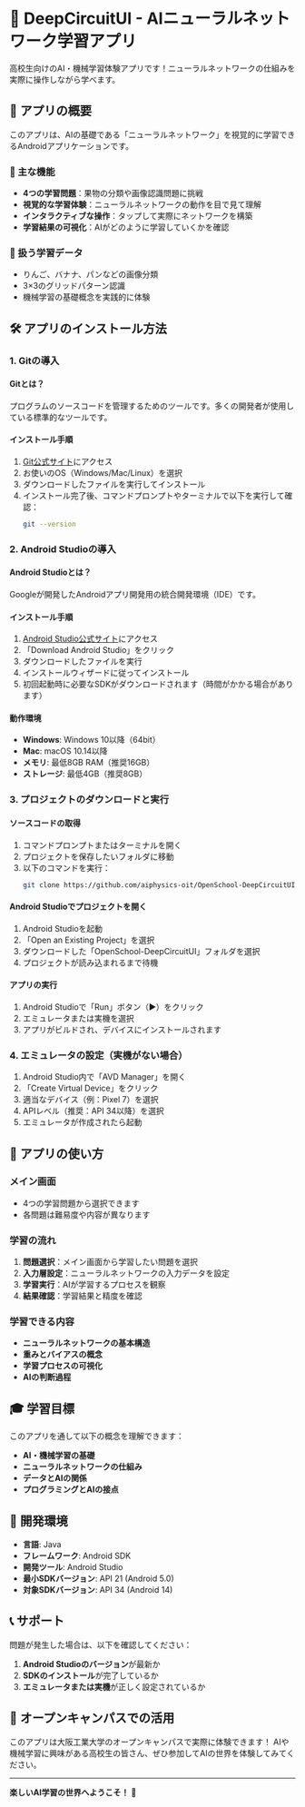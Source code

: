 # 🧠 DeepCircuitUI - AIニューラルネットワーク学習アプリ

高校生向けのAI・機械学習体験アプリです！ニューラルネットワークの仕組みを実際に操作しながら学べます。

## 📱 アプリの概要

このアプリは、AIの基礎である「ニューラルネットワーク」を視覚的に学習できるAndroidアプリケーションです。

### 🎯 主な機能
- **4つの学習問題**：果物の分類や画像認識問題に挑戦
- **視覚的な学習体験**：ニューラルネットワークの動作を目で見て理解
- **インタラクティブな操作**：タップして実際にネットワークを構築
- **学習結果の可視化**：AIがどのように学習していくかを確認

### 🍎 扱う学習データ
- りんご、バナナ、パンなどの画像分類
- 3×3のグリッドパターン認識
- 機械学習の基礎概念を実践的に体験

## 🛠️ アプリのインストール方法

### 1. Gitの導入

#### Gitとは？
プログラムのソースコードを管理するためのツールです。多くの開発者が使用している標準的なツールです。

#### インストール手順
1. [Git公式サイト](https://git-scm.com/downloads)にアクセス
2. お使いのOS（Windows/Mac/Linux）を選択
3. ダウンロードしたファイルを実行してインストール
4. インストール完了後、コマンドプロンプトやターミナルで以下を実行して確認：
   ```bash
   git --version
   ```

### 2. Android Studioの導入

#### Android Studioとは？
Googleが開発したAndroidアプリ開発用の統合開発環境（IDE）です。

#### インストール手順
1. [Android Studio公式サイト](https://developer.android.com/studio)にアクセス
2. 「Download Android Studio」をクリック
3. ダウンロードしたファイルを実行
4. インストールウィザードに従ってインストール
5. 初回起動時に必要なSDKがダウンロードされます（時間がかかる場合があります）

#### 動作環境
- **Windows**: Windows 10以降（64bit）
- **Mac**: macOS 10.14以降
- **メモリ**: 最低8GB RAM（推奨16GB）
- **ストレージ**: 最低4GB（推奨8GB）

### 3. プロジェクトのダウンロードと実行

#### ソースコードの取得
1. コマンドプロンプトまたはターミナルを開く
2. プロジェクトを保存したいフォルダに移動
3. 以下のコマンドを実行：
   ```bash
   git clone https://github.com/aiphysics-oit/OpenSchool-DeepCircuitUI.git
   ```

#### Android Studioでプロジェクトを開く
1. Android Studioを起動
2. 「Open an Existing Project」を選択
3. ダウンロードした「OpenSchool-DeepCircuitUI」フォルダを選択
4. プロジェクトが読み込まれるまで待機

#### アプリの実行
1. Android Studioで「Run」ボタン（▶️）をクリック
2. エミュレータまたは実機を選択
3. アプリがビルドされ、デバイスにインストールされます

### 4. エミュレータの設定（実機がない場合）

1. Android Studio内で「AVD Manager」を開く
2. 「Create Virtual Device」をクリック
3. 適当なデバイス（例：Pixel 7）を選択
4. APIレベル（推奨：API 34以降）を選択
5. エミュレータが作成されたら起動

## 🚀 アプリの使い方

### メイン画面
- 4つの学習問題から選択できます
- 各問題は難易度や内容が異なります

### 学習の流れ
1. **問題選択**：メイン画面から学習したい問題を選択
2. **入力層設定**：ニューラルネットワークの入力データを設定
3. **学習実行**：AIが学習するプロセスを観察
4. **結果確認**：学習結果と精度を確認

### 学習できる内容
- **ニューラルネットワークの基本構造**
- **重みとバイアスの概念**
- **学習プロセスの可視化**
- **AIの判断過程**

## 🎓 学習目標

このアプリを通して以下の概念を理解できます：

- **AI・機械学習の基礎**
- **ニューラルネットワークの仕組み**
- **データとAIの関係**
- **プログラミングとAIの接点**

## 🔧 開発環境

- **言語**: Java
- **フレームワーク**: Android SDK
- **開発ツール**: Android Studio
- **最小SDKバージョン**: API 21 (Android 5.0)
- **対象SDKバージョン**: API 34 (Android 14)

## 📞 サポート

問題が発生した場合は、以下を確認してください：

1. **Android Studioのバージョン**が最新か
2. **SDKのインストール**が完了しているか
3. **エミュレータまたは実機**が正しく設定されているか

## 🎯 オープンキャンパスでの活用

このアプリは大阪工業大学のオープンキャンパスで実際に体験できます！
AIや機械学習に興味がある高校生の皆さん、ぜひ参加してAIの世界を体験してみてください。

---

**楽しいAI学習の世界へようこそ！** 🌟
